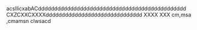 
acslIicxabACdddddddddddddddddddddddddddddddddddddddddddddd
CXZCXXCXXXXdddddddddddddddddddddddddddddd
XXXX
XXX
cm,msa ,cmamsn clwsacd

